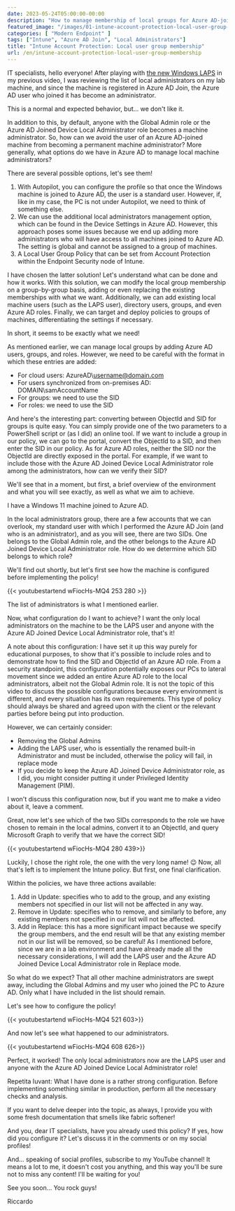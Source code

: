 ```yaml
---
date: 2023-05-24T05:00:00-00:00
description: "How to manage membership of local groups for Azure AD-joined PCs? In this video, we will see how the Local User Group Membership policy works within the scope of Account Protection in Intune. Additionally, we'll provide some tips for easily converting ObjectId and SID of Azure AD groups and roles."
featured_image: "/images/01-intune-account-protection-local-user-group-membership-cover.png"
categories: [ "Modern Endpoint" ]
tags: ["Intune", "Azure AD Join", "Local Administrators"]
title: "Intune Account Protection: Local user group membership"
url: /en/intune-account-protection-local-user-group-membership
---
```

IT specialists, hello everyone! After playing with [the new Windows LAPS](https://youtu.be/oGbAqOxJOhQ) in my previous video, I was reviewing the list of local administrators on my lab machine, and since the machine is registered in Azure AD Join, the Azure AD user who joined it has become an administrator.

This is a normal and expected behavior, but... we don't like it.

In addition to this, by default, anyone with the Global Admin role or the Azure AD Joined Device Local Administrator role becomes a machine administrator. So, how can we avoid the user of an Azure AD-joined machine from becoming a permanent machine administrator? More generally, what options do we have in Azure AD to manage local machine administrators?

There are several possible options, let's see them!

1. With Autopilot, you can configure the profile so that once the Windows machine is joined to Azure AD, the user is a standard user. However, if, like in my case, the PC is not under Autopilot, we need to think of something else.
2. We can use the additional local administrators management option, which can be found in the Device Settings in Azure AD. However, this approach poses some issues because we end up adding more administrators who will have access to all machines joined to Azure AD. The setting is global and cannot be assigned to a group of machines.
3. A Local User Group Policy that can be set from Account Protection within the Endpoint Security node of Intune.

I have chosen the latter solution! Let's understand what can be done and how it works. With this solution, we can modify the local group membership on a group-by-group basis, adding or even replacing the existing memberships with what we want. Additionally, we can add existing local machine users (such as the LAPS user), directory users, groups, and even Azure AD roles. Finally, we can target and deploy policies to groups of machines, differentiating the settings if necessary.

In short, it seems to be exactly what we need!

As mentioned earlier, we can manage local groups by adding Azure AD users, groups, and roles. However, we need to be careful with the format in which these entries are added:

- For cloud users: AzureAD\username@domain.com
- For users synchronized from on-premises AD: DOMAIN\samAccountName
- For groups: we need to use the SID
- For roles: we need to use the SID

And here's the interesting part: converting between ObjectId and SID for groups is quite easy. You can simply provide one of the two parameters to a PowerShell script or (as I did) an online tool. If we want to include a group in our policy, we can go to the portal, convert the ObjectId to a SID, and then enter the SID in our policy. As for Azure AD roles, neither the SID nor the ObjectId are directly exposed in the portal. For example, if we want to include those with the Azure AD Joined Device Local Administrator role among the administrators, how can we verify their SID?

We'll see that in a moment, but first, a brief overview of the environment and what you will see exactly, as well as what we aim to achieve.

I have a Windows 11 machine joined to Azure AD.

In the local administrators group, there are a few accounts that we can overlook, my standard user with which I performed the Azure AD Join (and who is an administrator), and as you will see, there are two SIDs. One belongs to the Global Admin role, and the other belongs to the Azure AD Joined Device Local Administrator role. How do we determine which SID belongs to which role?

We'll find out shortly, but let's first see how the machine is configured before implementing the policy!

{{< youtubestartend wFiocHs-MQ4 253 280 >}}

The list of administrators is what I mentioned earlier.

Now, what configuration do I want to achieve? I want the only local administrators on the machine to be the LAPS user and anyone with the Azure AD Joined Device Local Administrator role, that's it!

A note about this configuration: I have set it up this way purely for educational purposes, to show that it's possible to include roles and to demonstrate how to find the SID and ObjectId of an Azure AD role. From a security standpoint, this configuration potentially exposes our PCs to lateral movement since we added an entire Azure AD role to the local administrators, albeit not the Global Admin role. It is not the topic of this video to discuss the possible configurations because every environment is different, and every situation has its own requirements. This type of policy should always be shared and agreed upon with the client or the relevant parties before being put into production.

However, we can certainly consider:

- Removing the Global Admins
- Adding the LAPS user, who is essentially the renamed built-in Administrator and must be included, otherwise the policy will fail, in replace mode
- If you decide to keep the Azure AD Joined Device Administrator role, as I did, you might consider putting it under Privileged Identity Management (PIM).

I won't discuss this configuration now, but if you want me to make a video about it, leave a comment.

Great, now let's see which of the two SIDs corresponds to the role we have chosen to remain in the local admins, convert it to an ObjectId, and query Microsoft Graph to verify that we have the correct SID!

{{< youtubestartend wFiocHs-MQ4 280 439>}}

Luckily, I chose the right role, the one with the very long name! 😉 Now, all that's left is to implement the Intune policy. But first, one final clarification.

Within the policies, we have three actions available:
1. Add in Update: specifies who to add to the group, and any existing members not specified in our list will not be affected in any way.
2. Remove in Update: specifies who to remove, and similarly to before, any existing members not specified in our list will not be affected.
3. Add in Replace: this has a more significant impact because we specify the group members, and the end result will be that any existing member not in our list will be removed, so be careful!
As I mentioned before, since we are in a lab environment and have already made all the necessary considerations, I will add the LAPS user and the Azure AD Joined Device Local Administrator role in Replace mode.

So what do we expect? That all other machine administrators are swept away, including the Global Admins and my user who joined the PC to Azure AD. Only what I have included in the list should remain.

Let's see how to configure the policy!

{{< youtubestartend wFiocHs-MQ4 521 603>}}

And now let's see what happened to our administrators.

{{< youtubestartend wFiocHs-MQ4 608 626>}}

Perfect, it worked! The only local administrators now are the LAPS user and anyone with the Azure AD Joined Device Local Administrator role!

Repetita Iuvant: What I have done is a rather strong configuration. Before implementing something similar in production, perform all the necessary checks and analysis.

If you want to delve deeper into the topic, as always, I provide you with some fresh documentation that smells like fabric softener!

And you, dear IT specialists, have you already used this policy? If yes, how did you configure it? Let's discuss it in the comments or on my social profiles!

And... speaking of social profiles, subscribe to my YouTube channel! It means a lot to me, it doesn't cost you anything, and this way you'll be sure not to miss any content! I'll be waiting for you!

See you soon... You rock guys!

Riccardo